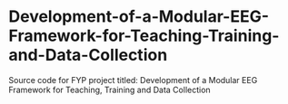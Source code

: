 # Development-of-a-Modular-EEG-Framework-for-Teaching-Training-and-Data-Collection
Source code for FYP project titled: Development of a Modular EEG Framework for Teaching, Training and Data Collection
